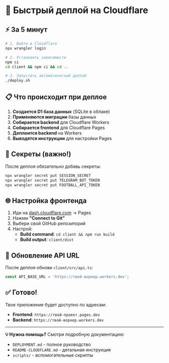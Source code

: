 # 🚀 Быстрый деплой на Cloudflare

## ⚡ За 5 минут

```bash
# 1. Войти в Cloudflare  
npx wrangler login

# 2. Установить зависимости
npm ci
cd client && npm ci && cd ..

# 3. Запустить автоматический деплой
./deploy.sh
```

## 📋 Что происходит при деплое

1. **Создается D1 база данных** (SQLite в облаке)
2. **Применяются миграции** базы данных
3. **Собирается backend** для Cloudflare Workers
4. **Собирается frontend** для Cloudflare Pages
5. **Деплоится backend** на Workers
6. **Выводятся инструкции** для настройки Pages

## 🔑 Секреты (важно!)

После деплоя обязательно добавь секреты:

```bash
npx wrangler secret put SESSION_SECRET
npx wrangler secret put TELEGRAM_BOT_TOKEN  
npx wrangler secret put FOOTBALL_API_TOKEN
```

## 🌐 Настройка фронтенда

1. Иди на [dash.cloudflare.com](https://dash.cloudflare.com) → Pages
2. Нажми **"Connect to Git"**
3. Выбери свой GitHub репозиторий
4. Настрой:
   - **Build command**: `cd client && npm run build`
   - **Build output**: `client/dist`

## 🔄 Обновление API URL

После деплоя обнови `client/src/api.ts`:

```typescript
const API_BASE_URL = 'https://твой-воркер.workers.dev';
```

## ✅ Готово!

Твое приложение будет доступно по адресам:
- **Frontend**: `https://твой-проект.pages.dev`
- **Backend**: `https://твой-воркер.workers.dev`

---

**💡 Нужна помощь?** Смотри подробную документацию:
- `DEPLOYMENT.md` - полное руководство
- `README-CLOUDFLARE.md` - детальная инструкция
- `scripts/` - вспомогательные скрипты
